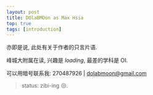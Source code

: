 ```yaml
---
layout: post
title: DOlaBMOon as Max Hsia
top: true
tags: [introduction]
---
```


亦即是说, 此处有关于作者的只言片语. 

峰城大附属在读, 兴趣是 *loading*, 最差的学科是 OI. 

可以用暗号联系我: 270487926 \| dolabmoon@gmail.com

> status: zibi-ing 😒. 
